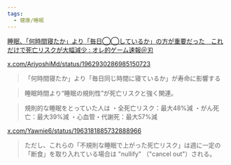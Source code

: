 ```yaml
---
tags:
  - 健康/睡眠
---
```

[睡眠、「何時間寝たか」より「毎日◯◯しているか」の方が重要だった　これだけで死亡リスクが大幅減少 : オレ的ゲーム速報＠刃](http://jin115.com/archives/52433608.html)

[x.com/AriyoshiMd/status/1962930286985150723](https://x.com/AriyoshiMd/status/1962930286985150723)

>「何時間寝たか」より「毎日同じ時間に寝ているか」が寿命に影響する

>睡眠時間より“睡眠の規則性”が死亡リスクと強く関連。

>規則的な睡眠をとっていた人は ・全死亡リスク：最大48%減 ・がん死亡：最大39%減 ・心血管・代謝死：最大57%減

[x.com/Yawnie6/status/1963181885732888966](https://x.com/Yawnie6/status/1963181885732888966)

>ただし、これらの「不規則な睡眠で上がった死亡リスク」は週に一定の「断食」を取り入れている場合は "nullify" （"cancel out"）される。

